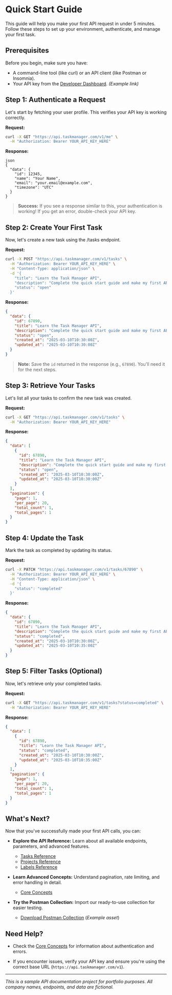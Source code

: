 # Quick Start Guide

This guide will help you make your first API request in under 5 minutes. Follow these steps to set up your environment, authenticate, and manage your first task.

## Prerequisites

Before you begin, make sure you have:

- A command-line tool (like curl) or an API client (like Postman or Insomnia).
- Your API key from the [Developer Dashboard](https://app.taskmanager.com/developers). *(Example link)*

## Step 1: Authenticate a Request

Let's start by fetching your user profile. This verifies your API key is working correctly.

**Request:**

```bash
curl -X GET "https://api.taskmanager.com/v1/me" \
  -H "Authorization: Bearer YOUR_API_KEY_HERE"
```

**Response:**

```
json
{
  "data": {
    "id": 12345,
    "name": "Your Name",
    "email": "your.email@example.com",
    "timezone": "UTC"
  }
}
```

>**Success:** If you see a response similar to this, your authentication is working! If you get an error, double-check your API key.

## Step 2: Create Your First Task

Now, let's create a new task using the /tasks endpoint.

**Request:**

```bash
curl -X POST "https://api.taskmanager.com/v1/tasks" \
  -H "Authorization: Bearer YOUR_API_KEY_HERE" \
  -H "Content-Type: application/json" \
  -d '{
    "title": "Learn the Task Manager API",
    "description": "Complete the quick start guide and make my first API call.",
    "status": "open"
  }'
```

**Response:**

```json
{
  "data": {
    "id": 67890,
    "title": "Learn the Task Manager API",
    "description": "Complete the quick start guide and make my first API call.",
    "status": "open",
    "created_at": "2025-03-10T10:30:00Z",
    "updated_at": "2025-03-10T10:30:00Z"
  }
}
```

>**Note:** Save the `id` returned in the response (e.g., `67890`). You'll need it for the next steps.

## Step 3: Retrieve Your Tasks

Let's list all your tasks to confirm the new task was created.

**Request:**

```bash
curl -X GET "https://api.taskmanager.com/v1/tasks" \
  -H "Authorization: Bearer YOUR_API_KEY_HERE"
```

**Response:**

```json
{
  "data": [
    {
      "id": 67890,
      "title": "Learn the Task Manager API",
      "description": "Complete the quick start guide and make my first API call.",
      "status": "open",
      "created_at": "2025-03-10T10:30:00Z",
      "updated_at": "2025-03-10T10:30:00Z"
    }
  ],
  "pagination": {
    "page": 1,
    "per_page": 20,
    "total_count": 1,
    "total_pages": 1
  }
}
```

## Step 4: Update the Task

Mark the task as completed by updating its status.

**Request:**

```bash
curl -X PATCH "https://api.taskmanager.com/v1/tasks/67890" \
  -H "Authorization: Bearer YOUR_API_KEY_HERE" \
  -H "Content-Type: application/json" \
  -d '{
    "status": "completed"
  }'
```

**Response:**

```json
{
  "data": {
    "id": 67890,
    "title": "Learn the Task Manager API",
    "description": "Complete the quick start guide and make my first API call.",
    "status": "completed",
    "created_at": "2025-03-10T10:30:00Z",
    "updated_at": "2025-03-10T10:35:00Z"
  }
}
```

## Step 5: Filter Tasks (Optional)

Now, let's retrieve only your completed tasks.

**Request:**

```bash
curl -X GET "https://api.taskmanager.com/v1/tasks?status=completed" \
  -H "Authorization: Bearer YOUR_API_KEY_HERE"
```

**Response:**

```json
{
  "data": [
    {
      "id": 67890,
      "title": "Learn the Task Manager API",
      "status": "completed",
      "created_at": "2025-03-10T10:30:00Z",
      "updated_at": "2025-03-10T10:35:00Z"
    }
  ],
  "pagination": {
    "page": 1,
    "per_page": 20,
    "total_count": 1,
    "total_pages": 1
  }
}
```

## What's Next?

Now that you've successfully made your first API calls, you can:

- **Explore the API Reference:** Learn about all available endpoints, parameters, and advanced features.
  - [Tasks Reference](reference/tasks.md)
  - [Projects Reference](reference/projects.md)
  - [Labels Reference](reference/labels.md)

- **Learn Advanced Concepts:** Understand pagination, rate limiting, and error handling in detail.
  - [Core Concepts](concepts.md)

- **Try the Postman Collection:** Import our ready-to-use collection for easier testing.
  - [Download Postman Collection](assets/postman-collection.json) (*Example asset*)

## Need Help?

- Check the [Core Concepts](concepts.md) for information about authentication and errors.

- If you encounter issues, verify your API key and ensure you're using the correct base URL (`https://api.taskmanager.com/v1`).

---

*This is a sample API documentation project for portfolio purposes. All company names, endpoints, and data are fictional.*